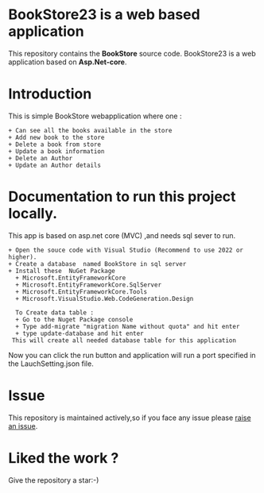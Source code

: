 # BookStore23 is a web based application
This repository contains the **BookStore** source code. 
BookStore23 is a web application based on **Asp.Net-core**.

# Introduction
This is simple BookStore webapplication where one :
```
+ Can see all the books available in the store
+ Add new book to the store
+ Delete a book from store
+ Update a book information 
+ Delete an Author
+ Update an Author details
```
# Documentation to run this project locally.

This app is based on asp.net core (MVC)  ,and needs sql sever to run. 
```
+ Open the souce code with Visual Studio (Recommend to use 2022 or higher).
+ Create a database  named BookStore in sql server
+ Install these  NuGet Package
  + Microsoft.EntityFrameworkCore
  + Microsoft.EntityFrameworkCore.SqlServer
  + Microsoft.EntityFrameworkCore.Tools
  + Microsoft.VisualStudio.Web.CodeGeneration.Design

  To Create data table :
  + Go to the Nuget Package console
  + Type add-migrate "migration Name without quota" and hit enter
  + type update-database and hit enter
 This will create all needed database table for this application
```
Now you can click the run button and application will run a port specified in the LauchSetting.json file.

# Issue
This repository is maintained actively,so if you face any issue please [raise an issue](https://github.com/NaimurRahmanBS-23/BookStore23/issues).

# **Liked the work ?**

Give the repository a star:-)
